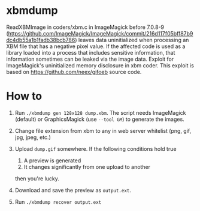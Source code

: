 # xbmdump
ReadXBMImage in coders/xbm.c in ImageMagick before 7.0.8-9 (https://github.com/ImageMagick/ImageMagick/commit/216d117f05bff87b9dc4db55a1b1fadb38bcb786) leaves data uninitialized when processing an XBM file that has a negative pixel value. If the affected code is used as a library loaded into a process that includes sensitive information, that information sometimes can be leaked via the image data. Exploit for ImageMagick's uninitialized memory disclosure in xbm coder. This exploit is based on https://github.com/neex/gifoeb source code. 
# How to
1. Run `./xbmdump gen 128x128 dump.xbm`. The script needs ImageMagick (default) or GraphicsMagick (use `--tool GM`) to generate the images.
2. Change file extension from xbm to any in web server whitelist (png, gif, jpg, jpeg, etc.)
3. Upload `dump.gif` somewhere. If the following conditions hold true
   1. A preview is generated
   2. It changes significantly from one upload to another

   then you're lucky.
4. Download and save the preview as `output.ext`.
5. Run `./xbmdump recover output.ext`
